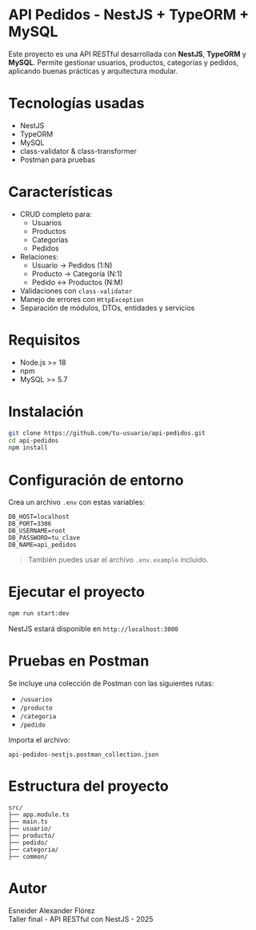 # API Pedidos - NestJS + TypeORM + MySQL

Este proyecto es una API RESTful desarrollada con **NestJS**, **TypeORM** y **MySQL**. Permite gestionar usuarios, productos, categorías y pedidos, aplicando buenas prácticas y arquitectura modular.

# Tecnologías usadas

- NestJS
- TypeORM
- MySQL
- class-validator & class-transformer
- Postman para pruebas

# Características

- CRUD completo para:
  - Usuarios
  - Productos
  - Categorías
  - Pedidos
- Relaciones:
  - Usuario → Pedidos (1:N)
  - Producto → Categoría (N:1)
  - Pedido ↔ Productos (N:M)
- Validaciones con `class-validator`
- Manejo de errores con `HttpException`
- Separación de módulos, DTOs, entidades y servicios

# Requisitos

- Node.js >= 18
- npm
- MySQL >= 5.7

# Instalación

```bash
git clone https://github.com/tu-usuario/api-pedidos.git
cd api-pedidos
npm install
```

# Configuración de entorno

Crea un archivo `.env` con estas variables:

```env
DB_HOST=localhost
DB_PORT=3306
DB_USERNAME=root
DB_PASSWORD=tu_clave
DB_NAME=api_pedidos
```

> También puedes usar el archivo `.env.example` incluido.

# Ejecutar el proyecto

```bash
npm run start:dev
```

NestJS estará disponible en `http://localhost:3000`

# Pruebas en Postman

Se incluye una colección de Postman con las siguientes rutas:

- `/usuarios`
- `/producto`
- `/categoria`
- `/pedido`

Importa el archivo:
```
api-pedidos-nestjs.postman_collection.json
```

# Estructura del proyecto

```
src/
├── app.module.ts
├── main.ts
├── usuario/
├── producto/
├── pedido/
├── categoria/
├── common/
```

# Autor

Esneider Alexander Flórez  
Taller final - API RESTful con NestJS - 2025